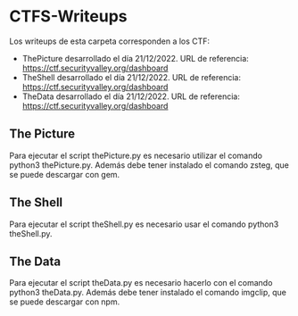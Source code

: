 # CTFS-Writeups
Los writeups de esta carpeta corresponden a los CTF:
- ThePicture desarrollado el día 21/12/2022. URL de referencia: https://ctf.securityvalley.org/dashboard
- TheShell desarrollado el día 21/12/2022. URL de referencia: https://ctf.securityvalley.org/dashboard
- TheData desarrollado el día 21/12/2022. URL de referencia: https://ctf.securityvalley.org/dashboard

## The Picture
Para ejecutar el script thePicture.py es necesario utilizar el comando python3 thePicture.py. Además debe tener instalado el comando zsteg, que se puede descargar con gem.

## The Shell
Para ejecutar el script theShell.py es necesario usar el comando python3 theShell.py.

## The Data
Para ejecutar el script theData.py es necesario hacerlo con el comando python3 theData.py. Además debe tener instalado el comando imgclip, que se puede descargar con npm.

